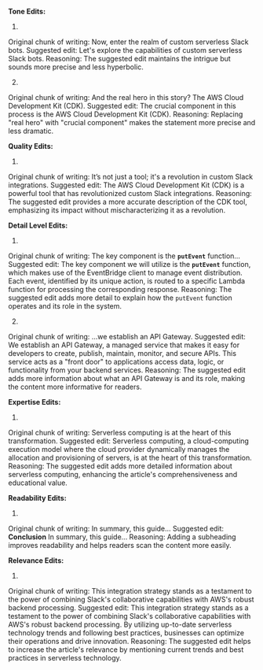 **Tone Edits:**

1.
Original chunk of writing: Now, enter the realm of custom serverless Slack bots.
Suggested edit: Let's explore the capabilities of custom serverless Slack bots.
Reasoning: The suggested edit maintains the intrigue but sounds more precise and less hyperbolic.

2.
Original chunk of writing: And the real hero in this story? The AWS Cloud Development Kit (CDK).
Suggested edit: The crucial component in this process is the AWS Cloud Development Kit (CDK).
Reasoning: Replacing "real hero" with "crucial component" makes the statement more precise and less dramatic.

**Quality Edits:**

1.
Original chunk of writing: It’s not just a tool; it's a revolution in custom Slack integrations.
Suggested edit: The AWS Cloud Development Kit (CDK) is a powerful tool that has revolutionized custom Slack integrations.
Reasoning: The suggested edit provides a more accurate description of the CDK tool, emphasizing its impact without mischaracterizing it as a revolution.

**Detail Level Edits:**

1.
Original chunk of writing: The key component is the **`putEvent`** function...
Suggested edit: The key component we will utilize is the **`putEvent`** function, which makes use of the EventBridge client to manage event distribution. Each event, identified by its unique action, is routed to a specific Lambda function for processing the corresponding response.
Reasoning: The suggested edit adds more detail to explain how the `putEvent` function operates and its role in the system.

2.
Original chunk of writing: ...we establish an API Gateway.
Suggested edit: We establish an API Gateway, a managed service that makes it easy for developers to create, publish, maintain, monitor, and secure APIs. This service acts as a "front door" to applications access data, logic, or functionality from your backend services.
Reasoning: The suggested edit adds more information about what an API Gateway is and its role, making the content more informative for readers.

**Expertise Edits:**

1.
Original chunk of writing: Serverless computing is at the heart of this transformation.
Suggested edit: Serverless computing, a cloud-computing execution model where the cloud provider dynamically manages the allocation and provisioning of servers, is at the heart of this transformation.
Reasoning: The suggested edit adds more detailed information about serverless computing, enhancing the article's comprehensiveness and educational value.

**Readability Edits:**

1.
Original chunk of writing: In summary, this guide...
Suggested edit: 
**Conclusion**
In summary, this guide...
Reasoning: Adding a subheading improves readability and helps readers scan the content more easily.

**Relevance Edits:**

1.
Original chunk of writing: This integration strategy stands as a testament to the power of combining Slack's collaborative capabilities with AWS's robust backend processing.
Suggested edit: This integration strategy stands as a testament to the power of combining Slack's collaborative capabilities with AWS's robust backend processing. By utilizing up-to-date serverless technology trends and following best practices, businesses can optimize their operations and drive innovation.
Reasoning: The suggested edit helps to increase the article's relevance by mentioning current trends and best practices in serverless technology.